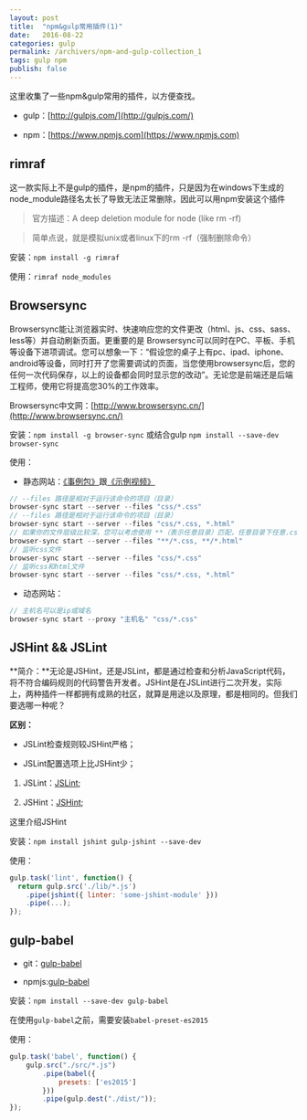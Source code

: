 ```yaml
---
layout: post
title:  "npm&gulp常用插件(1)"
date:   2016-08-22
categories: gulp
permalink: /archivers/npm-and-gulp-collection_1
tags: gulp npm
publish: false
---
```


这里收集了一些npm&gulp常用的插件，以方便查找。

- gulp：[http://gulpjs.com/](http://gulpjs.com/)

- npm：[https://www.npmjs.com](https://www.npmjs.com)

## rimraf ##

这一款实际上不是gulp的插件，是npm的插件，只是因为在windows下生成的node_module路径名太长了导致无法正常删除，因此可以用npm安装这个插件

> 官方描述：A deep deletion module for node (like rm -rf) 

> 简单点说，就是模拟unix或者linux下的rm -rf（强制删除命令）

安装：```npm install -g rimraf```

使用：```rimraf node_modules```

## Browsersync ##

Browsersync能让浏览器实时、快速响应您的文件更改（html、js、css、sass、less等）并自动刷新页面。更重要的是 Browsersync可以同时在PC、平板、手机等设备下进项调试。您可以想象一下：“假设您的桌子上有pc、ipad、iphone、android等设备，同时打开了您需要调试的页面，当您使用browsersync后，您的任何一次代码保存，以上的设备都会同时显示您的改动”。无论您是前端还是后端工程师，使用它将提高您30%的工作效率。

Browsersync中文网：[http://www.browsersync.cn/](http://www.browsersync.cn/)

安装：```npm install -g browser-sync``` 或结合gulp ```npm install --save-dev browser-sync```

使用：

- 静态网站：[《事例包》](http://www.browsersync.cn/example/packages/BrowsersyncExample.zip)跟[《示例视频》](http://www.browsersync.cn/example/video/browsersync1.mp4)

```javascript
// --files 路径是相对于运行该命令的项目（目录） 
browser-sync start --server --files "css/*.css"
// --files 路径是相对于运行该命令的项目（目录） 
browser-sync start --server --files "css/*.css, *.html"
// 如果你的文件层级比较深，您可以考虑使用 **（表示任意目录）匹配，任意目录下任意.css 或 .html文件。 
browser-sync start --server --files "**/*.css, **/*.html"
// 监听css文件 
browser-sync start --server --files "css/*.css"
// 监听css和html文件 
browser-sync start --server --files "css/*.css, *.html"
```

- 动态网站：

```javascript
// 主机名可以是ip或域名
browser-sync start --proxy "主机名" "css/*.css"
```

## JSHint && JSLint ##

**简介：**无论是JSHint，还是JSLint，都是通过检查和分析JavaScript代码，将不符合编码规则的代码警告开发者。JSHint是在JSLint进行二次开发，实际上，两种插件一样都拥有成熟的社区，就算是用途以及原理，都是相同的。但我们要选哪一种呢？

**区别：**

- JSLint检查规则较JSHint严格；

- JSLint配置选项上比JSHint少；

1. JSLint：[JSLint](https://github.com/douglascrockford/JSLint);

2. JSHint：[JSHint](https://github.com/spalger/gulp-jshint);

这里介绍JSHint

安装：```npm install jshint gulp-jshint --save-dev```

使用：

```javascript
gulp.task('lint', function() {
  return gulp.src('./lib/*.js')
    .pipe(jshint({ linter: 'some-jshint-module' }))
    .pipe(...);
});	
```

## gulp-babel ##

- git：[gulp-babel](https://github.com/babel/gulp-babel)

- npmjs:[gulp-babel](https://www.npmjs.com/package/gulp-babel)

安装：```npm install --save-dev gulp-babel```

在使用```gulp-babel```之前，需要安装```babel-preset-es2015```

使用：

```javascript
gulp.task('babel', function() {
	gulp.src("./src/*.js")
	    .pipe(babel({
            presets: ['es2015']
        }))
	    .pipe(gulp.dest("./dist/"));
});
```